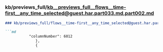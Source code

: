 ### kb/previews_full/kb__previews_full__flows__time-first__any_time_selected@guest.har.part033.md.part002.md

```md
### kb/previews_full/flows__time-first__any_time_selected@guest.har.part033.md (part 002)

```md
           "columnNumber": 6012
              },
              {
    
```

```

```
